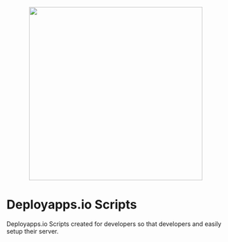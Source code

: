 <p align="center"><a href="https://www.deployapps.io" target="_blank"><img src="https://www.deployapps.io/img/logo.svg" width="400"></a></p>

# Deployapps.io Scripts
Deployapps.io Scripts created for developers so that developers and easily setup their server.

